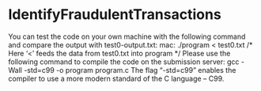 # IdentifyFraudulentTransactions

You can test the code on your own machine with the following command and compare the output with test0-output.txt:
mac: ./program < test0.txt /* Here ‘<’ feeds the data from test0.txt into program */
Please use the following command to compile the code on the submission server:
gcc -Wall -std=c99 -o program program.c
The flag “-std=c99” enables the compiler to use a more modern standard of the C language – C99. 
